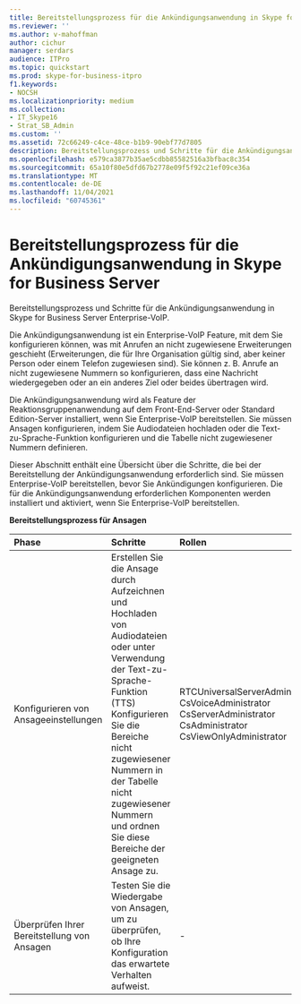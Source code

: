 ```yaml
---
title: Bereitstellungsprozess für die Ankündigungsanwendung in Skype for Business Server
ms.reviewer: ''
ms.author: v-mahoffman
author: cichur
manager: serdars
audience: ITPro
ms.topic: quickstart
ms.prod: skype-for-business-itpro
f1.keywords:
- NOCSH
ms.localizationpriority: medium
ms.collection:
- IT_Skype16
- Strat_SB_Admin
ms.custom: ''
ms.assetid: 72c66249-c4ce-48ce-b1b9-90ebf77d7805
description: Bereitstellungsprozess und Schritte für die Ankündigungsanwendung in Skype for Business Server Enterprise-VoIP.
ms.openlocfilehash: e579ca3877b35ae5cdbb85582516a3bfbac8c354
ms.sourcegitcommit: 65a10f80e5dfd67b2778e09f5f92c21ef09ce36a
ms.translationtype: MT
ms.contentlocale: de-DE
ms.lasthandoff: 11/04/2021
ms.locfileid: "60745361"
---
```

# <a name="deployment-process-for-the-announcement-application-in-skype-for-business-server"></a>Bereitstellungsprozess für die Ankündigungsanwendung in Skype for Business Server
 
Bereitstellungsprozess und Schritte für die Ankündigungsanwendung in Skype for Business Server Enterprise-VoIP.
  
Die Ankündigungsanwendung ist ein Enterprise-VoIP Feature, mit dem Sie konfigurieren können, was mit Anrufen an nicht zugewiesene Erweiterungen geschieht (Erweiterungen, die für Ihre Organisation gültig sind, aber keiner Person oder einem Telefon zugewiesen sind). Sie können z. B. Anrufe an nicht zugewiesene Nummern so konfigurieren, dass eine Nachricht wiedergegeben oder an ein anderes Ziel oder beides übertragen wird.
  
Die Ankündigungsanwendung wird als Feature der Reaktionsgruppenanwendung auf dem Front-End-Server oder Standard Edition-Server installiert, wenn Sie Enterprise-VoIP bereitstellen. Sie müssen Ansagen konfigurieren, indem Sie Audiodateien hochladen oder die Text-zu-Sprache-Funktion konfigurieren und die Tabelle nicht zugewiesener Nummern definieren.
  
Dieser Abschnitt enthält eine Übersicht über die Schritte, die bei der Bereitstellung der Ankündigungsanwendung erforderlich sind. Sie müssen Enterprise-VoIP bereitstellen, bevor Sie Ankündigungen konfigurieren. Die für die Ankündigungsanwendung erforderlichen Komponenten werden installiert und aktiviert, wenn Sie Enterprise-VoIP bereitstellen.
  
**Bereitstellungsprozess für Ansagen**

|**Phase**|**Schritte**|**Rollen**|**Bereitstellungsdokumentation**|
|:-----|:-----|:-----|:-----|
|Konfigurieren von Ansageeinstellungen  <br/> | Erstellen Sie die Ansage durch Aufzeichnen und Hochladen von Audiodateien oder unter Verwendung der Text-zu-Sprache-Funktion (TTS) <br/>  Konfigurieren Sie die Bereiche nicht zugewiesener Nummern in der Tabelle nicht zugewiesener Nummern und ordnen Sie diese Bereiche der geeigneten Ansage zu. <br/> |RTCUniversalServerAdmins  <br/> CsVoiceAdministrator  <br/> CsServerAdministrator  <br/> CsAdministrator  <br/> CsViewOnlyAdministrator  <br/> |[Erstellen oder Löschen einer Ankündigung in Skype for Business Server](create-an-announcement.md) <br/> [Erstellen oder Ändern eines Bereichs nicht zugewiesener Nummern in Skype for Business Server](create-or-modify-an-unassigned-number-range.md) <br/> |
|Überprüfen Ihrer Bereitstellung von Ansagen  <br/> |Testen Sie die Wiedergabe von Ansagen, um zu überprüfen, ob Ihre Konfiguration das erwartete Verhalten aufweist.  <br/> |-  <br/> |[(Optional) Überprüfen der Ankündigungsbereitstellung in Skype for Business](optional-verify-announcement-deployment.md) <br/> |
   

